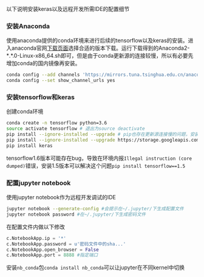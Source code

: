 以下说明安装keras以及远程开发所需IDE的配置细节

### 安装Anaconda
使用anaconda提供的conda环境来进行后续的tensorflow以及keras的安装。进入anaconda官网[下载页面](https://www.anaconda.com/download/)选择合适的版本下载。运行下载得到的Anaconda2-\*.\*.0-Linux-x86_64.sh即可，但是由于conda更新源的连接较慢，所以有必要先增加conda的国内镜像再安装。
```bash
conda config --add channels 'https://mirrors.tuna.tsinghua.edu.cn/anaconda/pkgs/free/'
conda config --set show_channel_urls yes
```

### 安装tensorflow和keras
创建conda环境
```bash
conda create -n tensorflow python=3.6
source activate tensorflow # 退出为source deactivate
pip install --ignore-installed --upgrade # pip也存在更新源连接慢的问题，安装时加上参数--index https://pypi.tuna.tsinghua.edu.cn/simple
pip install --ignore-installed --upgrade https://storage.googleapis.com/tensorflow/linux/cpu/tensorflow-1.6.0-cp36-cp36m-linux_x86_64.whl #注意这里要选择跟该conda环境对应python版本的tensorflow
pip install keras
```
tensorflow1.6版本可能存在bug，导致在环境内报`Illegal instruction (core dumped)`错误，安装1.5版本可以解决这个问题`pip install tensorflow==1.5`

### 配置jupyter notebook
使用jupyter notebook作为远程开发调试的IDE
```bash
jupyter notebook --generate-config #会提示在~/.jupyter/下生成配置文件
jupyter notebook password #在~/.jupyter/下生成密码文件
```
在配置文件内做以下修改
```python
c.NotebookApp.ip = '*'
c.NotebookApp.password = u'密码文件中的sha...'
c.NotebookApp.open_browser = False
c.NotebookApp.port = 8888 #指定端口
```
安装`nb_conda`包`conda install nb_conda`可以让jupyter在不同kernel中切换

